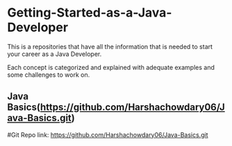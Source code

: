 # Getting-Started-as-a-Java-Developer

This is a repositories that have all the information that is needed to start your career as a Java Developer.

Each concept is categorized and explained with adequate examples and some challenges to work on.

## Java Basics(https://github.com/Harshachowdary06/Java-Basics.git)

#Git Repo link: https://github.com/Harshachowdary06/Java-Basics.git
